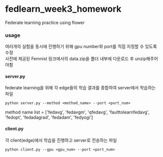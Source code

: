 # fedlearn_week3_homework

Federate learning practice using flower  

### usage  
여러개의 실험을 동시에 진행하기 위해 gpu number와 port를 직접 지정할 수 있도록 수정  
사전에 제공된 Femnist 링크에서의 data.zip을 폴더 내부에 다운로드 후 unzip해주어야함

#### server.py  
federate learning을 위해 각 edge들의 학습 결과를 종합하여 server에서 학습하는 파일  

    python server.py --method <method_name> --port <port_num>  
    
method name list = ['fedavg', 'fedavgm', 'qfedavg', 'faulttolearnfedavg', 'fedopt', 'fedadagrad', 'fedadam', 'fedyogi']  

#### client.py
각 client(edge)에서 학습을 진행하고 server로 전송하는 파일 

    python client.py --gpu <gpu_num> --port <port_num>   
    
